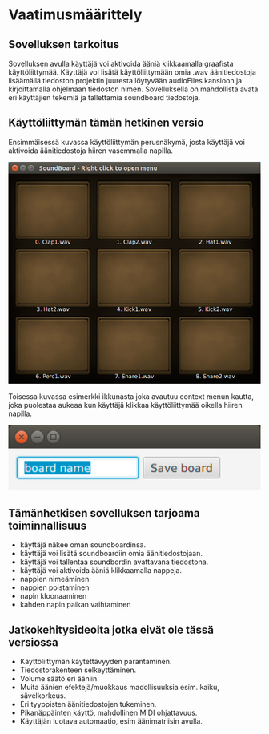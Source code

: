 # Vaatimusmäärittely

## Sovelluksen tarkoitus

Sovelluksen avulla käyttäjä voi aktivoida ääniä klikkaamalla graafista käyttöliittymää. Käyttäjä voi lisätä käyttöliittymään omia .wav äänitiedostoja lisäämällä tiedoston projektin juuresta löytyvään audioFiles kansioon ja kirjoittamalla ohjelmaan tiedoston nimen. Sovelluksella on mahdollista avata eri käyttäjien tekemiä ja tallettamia soundboard tiedostoja.


## Käyttöliittymän tämän hetkinen versio

Ensimmäisessä kuvassa käyttöliittymän perusnäkymä, josta käyttäjä voi aktivoida äänitiedostoja hiiren vasemmalla napilla.

<img src="https://raw.githubusercontent.com/synesteesia/ot-harjoitustyo/master/dokumentointi/Kuvat/kaytoliittyma.png" width="750">

Toisessa kuvassa esimerkki ikkunasta joka avautuu context menun kautta, joka puolestaa aukeaa kun käyttäjä klikkaa käyttöliittymää oikella hiiren napilla.

<img src="https://raw.githubusercontent.com/synesteesia/ot-harjoitustyo/master/dokumentointi/Kuvat/ikkuna.png" width="750">


## Tämänhetkisen sovelluksen tarjoama toiminnallisuus

- käyttäjä näkee oman soundboardinsa. 
- käyttäjä voi lisätä soundboardiin omia äänitiedostojaan.
- käyttäjä voi tallentaa soundbordin avattavana tiedostona.
- käyttäjä voi aktivoida ääniä klikkaamalla nappeja.
- nappien nimeäminen
- nappien poistaminen
- napin kloonaaminen
- kahden napin paikan vaihtaminen

## Jatkokehitysideoita jotka eivät ole tässä versiossa

- Käyttöliittymän käytettävyyden parantaminen.
- Tiedostorakenteen selkeyttäminen.
- Volume säätö eri ääniin.
- Muita äänien efektejä/muokkaus madollisuuksia esim. kaiku, sävelkorkeus.
- Eri tyyppisten äänitiedostojen tukeminen.
- Pikanäppäinten käyttö, mahdollinen MIDI ohjattavuus.
- Käyttäjän luotava automaatio, esim äänimatriisin avulla.

